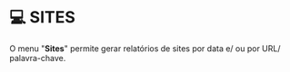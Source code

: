 # 💻 SITES

O menu "**Sites**" permite gerar relatórios de sites por data e/ ou por URL/ palavra-chave.
